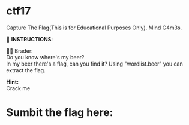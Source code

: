 
# ctf17
Capture The Flag(This is for Educational Purposes Only). Mind G4m3s.

📝 **INSTRUCTIONS**:

👨🏻 Brader: \
Do you know where's my beer? \
In my beer there's a flag, can you find it?
Using "wordlist.beer" you can extract the flag.

**Hint:** \
Crack me

# Sumbit the flag here:
